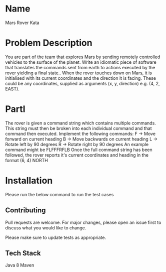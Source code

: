 # Name
Mars Rover Kata

# Problem Description
You are part of the team that explores Mars by sending remotely controlled vehicles to the surface of
the planet. Write an idiomatic piece of software that translates the commands sent from earth to
actions executed by the rover yielding a final state..
When the rover touches down on Mars, it is initialised with its current coordinates and the direction
it is facing. These could be any coordinates, supplied as arguments (x, y, direction) e.g. (4,
2, EAST).

# PartI
The rover is given a command string which contains multiple commands. This string must then be
broken into each individual command and that command then executed. Implement the following
commands:
F -> Move forward on current heading
B -> Move backwards on current heading
L -> Rotate left by 90 degrees
R -> Rotate right by 90 degrees
An example command might be FLFFFRFLB
Once the full command string has been followed, the rover reports it's current coordinates and
heading in the format (6, 4) NORTH

# Installation
Please run the below command to run the test cases

## Contributing
Pull requests are welcome. For major changes, please open an issue first to discuss what you would like to change.

Please make sure to update tests as appropriate.

## Tech Stack
Java 8
Maven

